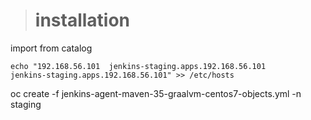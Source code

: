 > # installation

import from catalog

    echo "192.168.56.101  jenkins-staging.apps.192.168.56.101       jenkins-staging.apps.192.168.56.101" >> /etc/hosts

oc create -f jenkins-agent-maven-35-graalvm-centos7-objects.yml -n staging